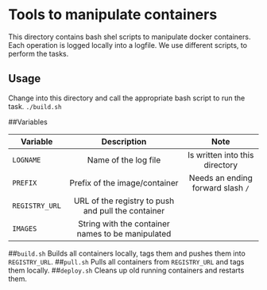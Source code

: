 # Tools to manipulate containers

This directory contains bash shel scripts to manipulate docker containers.
Each operation is logged locally into a logfile. We use different scripts, 
to perform the tasks. 

## Usage
Change into this directory and call the appropriate bash script to run the task.
`./build.sh`

##Variables

| Variable | Description | Note |
|---------|:---------:|:-------:|
|`LOGNAME`  | Name of the log file | Is written into this directory|
|`PREFIX`   | Prefix of the image/container | Needs an ending forward slash `/`| 
|`REGISTRY_URL`| URL of the registry to push and pull the container |
|`IMAGES` | String with the container names to be manipulated  |

##`build.sh`
Builds all containers locally, tags them and pushes them into `REGISTRY_URL`.
##`pull.sh`
Pulls all containers from `REGISTRY_URL` and tags them locally.
##`deploy.sh`
Cleans up old running containers and restarts them.
